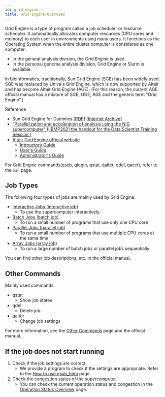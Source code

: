 ```yaml
---
id: grid_engine
title: Grid Engine Overview
---
```


Grid Engine is a type of program called a job scheduler or resource scheduler. It automatically allocates computer resources (CPU cores and memory) to each user in environments using many users.
It functions as the Operating System when the entire cluster computer is considered as one computer.

- In the general analysis division, the Grid Engine is used.
- In the personal genome analysis division, Grid Engine or Slurm is available.

In bioinformatics, traditionally, Sun Grid Engine (SGE) has been widely used. SGE was replaced by Univa's Grid Engine, which is now supported by Altair and has become Altair Grid Engine (AGE). (For this reason, the current AGE official manual has a mixture of SGE, UGE, AGE and the generic term "Grid Engine".)

Reference

- Sun Grid Engine for Dummies [[PDF]](Sun_Grid_Engine_for_Dummies.pdf) [[Internet Archive]](http://web.archive.org/web/20151011170032/https://blogs.oracle.com/templedf/entry/sun_grid_engine_for_dummies)
- ["Parallelization and acceleration of analysis using the NIG supercomputer" (IIBMP2021 the handout for the Data Scientist Training Session )](https://www.slideshare.net/oogasawa/pptx-251567866)
- [Altair Grid Engine official website](https://www.altair.com/grid-engine/)
    - [Introuctory Guide](https://2021.help.altair.com/2021.1/AltairGridEngine/8.7.0/IntroductionGE.pdf)
    - [User's Guide](https://2021.help.altair.com/2021.1/AltairGridEngine/8.7.0/UsersGuideGE.pdf)
    - [Administrator's Guide](https://2021.help.altair.com/2021.1/AltairGridEngine/8.7.0/AdminsGuideGE.pdf)


For Grid Engine commands(qsub, qlogin, qstat, qalter, qdel, qacct), refer to the `man` page.


## Job Types

The following four types of jobs are mainly used by Grid Engine.

- [Interactive Jobs (interactive job)](/software/grid_engine/interactive_jobs)
    - To use the supercomputer interactively.
- [Batch Jobs (batch job)](/software/grid_engine/batch_jobs)
    - To run a small number of programs that use only one CPU core
- [Parallel Jobs (parallel job)](/software/grid_engine/parallel_jobs)
    - To run a small number of programs that use multiple CPU cores at the same time
- [Array Jobs (array job)](/software/grid_engine/array_jobs)
    - To run a large number of batch jobs or parallel jobs sequentially

You can find other job descriptions, etc. in the official manual.

## Other Commands

Mainly used commands

- qstat
    - Show job states
- qdel
    - Delete job
- qalter
    - Change job settings

For more information, see the [Other Commands](/software/grid_engine/other_commands) page and the official manual.

## If the job does not start running

1. Check if the job settings are correct.
    - We provide a program to check if the settings are appropriate. Refer to the [How to use qsub_beta](/software/qsub_beta) page. 
2. Check the congestion status of the supercomputer.
    - You can check the current operation status and congestion in the [Operation Status Overview](/operation) page.
